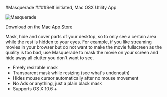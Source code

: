 #Masquerade
####Self initiated, Mac OSX Utility App

![Masquerade](http://www.riccardolardi.com/tmp/masquerade/logo_320.png)

Download on the [Mac App Store](https://itunes.apple.com/ch/app/masquerade/id907165103?mt=12)

Mask, hide and cover parts of your desktop, so to only see a certain area while the rest is hidden to your eyes. For example, if you like streaming movies in your browser but do not want to make the movie fullscreen as the quality is too bad, use Masquerade to mask the movie on your screen and hide away all clutter you don't want to see.

- Freely resizable mask
- Transparent mask while resizing (see what's undeneath)
- Hides mouse cursor automatically after no mouse movement
- No Ads or anything, just a plain black mask
- Supports OS X 10.6 +